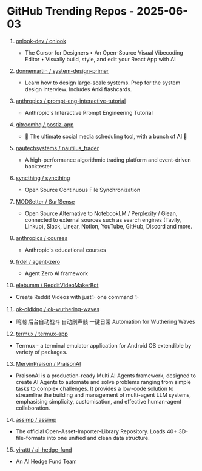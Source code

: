 # GitHub Trending Repos - 2025-06-03

1. [onlook-dev /    onlook](https://github.com/onlook-dev/onlook)
   - The Cursor for Designers • An Open-Source Visual Vibecoding Editor • Visually build, style, and edit your React App with AI

2. [donnemartin /    system-design-primer](https://github.com/donnemartin/system-design-primer)
   - Learn how to design large-scale systems. Prep for the system design interview. Includes Anki flashcards.

3. [anthropics /    prompt-eng-interactive-tutorial](https://github.com/anthropics/prompt-eng-interactive-tutorial)
   - Anthropic's Interactive Prompt Engineering Tutorial

4. [gitroomhq /    postiz-app](https://github.com/gitroomhq/postiz-app)
   - 📨 The ultimate social media scheduling tool, with a bunch of AI 🤖

5. [nautechsystems /    nautilus_trader](https://github.com/nautechsystems/nautilus_trader)
   - A high-performance algorithmic trading platform and event-driven backtester

6. [syncthing /    syncthing](https://github.com/syncthing/syncthing)
   - Open Source Continuous File Synchronization

7. [MODSetter /    SurfSense](https://github.com/MODSetter/SurfSense)
   - Open Source Alternative to NotebookLM / Perplexity / Glean, connected to external sources such as search engines (Tavily, Linkup), Slack, Linear, Notion, YouTube, GitHub, Discord and more.

8. [anthropics /    courses](https://github.com/anthropics/courses)
   - Anthropic's educational courses

9. [frdel /    agent-zero](https://github.com/frdel/agent-zero)
   - Agent Zero AI framework

10. [elebumm /    RedditVideoMakerBot](https://github.com/elebumm/RedditVideoMakerBot)
   - Create Reddit Videos with just✨ one command ✨

11. [ok-oldking /    ok-wuthering-waves](https://github.com/ok-oldking/ok-wuthering-waves)
   - 鸣潮 后台自动战斗 自动刷声骸 一键日常 Automation for Wuthering Waves

12. [termux /    termux-app](https://github.com/termux/termux-app)
   - Termux - a terminal emulator application for Android OS extendible by variety of packages.

13. [MervinPraison /    PraisonAI](https://github.com/MervinPraison/PraisonAI)
   - PraisonAI is a production-ready Multi AI Agents framework, designed to create AI Agents to automate and solve problems ranging from simple tasks to complex challenges. It provides a low-code solution to streamline the building and management of multi-agent LLM systems, emphasising simplicity, customisation, and effective human-agent collaboration.

14. [assimp /    assimp](https://github.com/assimp/assimp)
   - The official Open-Asset-Importer-Library Repository. Loads 40+ 3D-file-formats into one unified and clean data structure.

15. [virattt /    ai-hedge-fund](https://github.com/virattt/ai-hedge-fund)
   - An AI Hedge Fund Team

